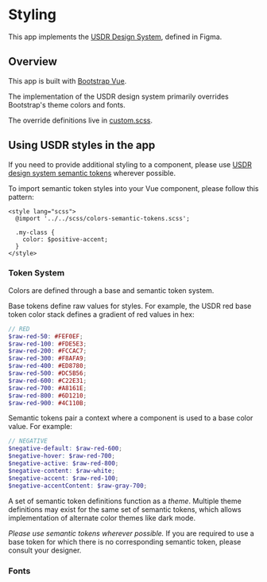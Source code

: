 # Styling

This app implements the [USDR Design System](https://www.figma.com/file/HWu4iIjcoX2txuN543qzIB/USDR-Design-System?type=design&node-id=101%3A167&mode=design&t=8mml86X91f9FzVAE-1), defined in Figma.

## Overview

This app is built with [Bootstrap Vue](https://bootstrap-vue.org/).

The implementation of the USDR design system primarily overrides Bootstrap's theme colors and fonts. 

The override definitions live in [custom.scss](../packages/client/scss/custom.scss).

## Using USDR styles in the app

If you need to provide additional styling to a component, please use [USDR design system semantic tokens](../packages/client/scss/colors-semantic-tokens.scss) wherever possible.

To import semantic token styles into your Vue component, please follow this pattern:
```vue
<style lang="scss">
  @import '../../scss/colors-semantic-tokens.scss';

  .my-class {
    color: $positive-accent;
  }
</style>
```

### Token System 
Colors are defined through a base and semantic token system.

Base tokens define raw values for styles. For example, the USDR red base token color stack defines a gradient of red values in hex:
```scss
// RED
$raw-red-50: #FEF0EF;
$raw-red-100: #FDE5E3;
$raw-red-200: #FCCAC7;
$raw-red-300: #F8AFA9;
$raw-red-400: #ED8780;
$raw-red-500: #DC5B56;
$raw-red-600: #C22E31;
$raw-red-700: #A8161E;
$raw-red-800: #6D1210;
$raw-red-900: #4C110B;
```

Semantic tokens pair a context where a component is used to a base color value. For example:
```scss
// NEGATIVE 
$negative-default: $raw-red-600;
$negative-hover: $raw-red-700;
$negative-active: $raw-red-800;
$negative-content: $raw-white;
$negative-accent: $raw-red-100;
$negative-accentContent: $raw-gray-700;
```

A set of semantic token definitions function as a *theme*. Multiple theme definitions may exist for the same set of semantic tokens, which allows implementation of alternate color themes like dark mode.  

*Please use semantic tokens wherever possible.* If you are required to use a base token for which there is no corresponding semantic token, please consult your designer. 

### Fonts
